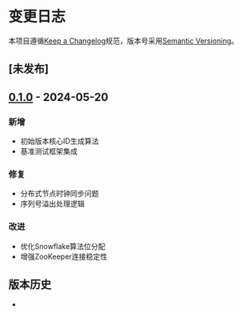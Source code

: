# 变更日志

本项目遵循[Keep a Changelog](https://keepachangelog.com/zh-CN/1.0.0/)规范，版本号采用[Semantic Versioning](https://semver.org/lang/zh-CN/)。

## [未发布]

## [0.1.0] - 2024-05-20
### 新增
- 初始版本核心ID生成算法
- 基准测试框架集成

### 修复
- 分布式节点时钟同步问题
- 序列号溢出处理逻辑

### 改进
- 优化Snowflake算法位分配
- 增强ZooKeeper连接稳定性

## 版本历史
- [0.1.0]: https://github.com/ixiongdi/id-generator/releases/tag/v0.1.0

[保持更新日志]: https://keepachangelog.com/zh-CN/1.0.0/
[语义化版本]: https://semver.org/lang/zh-CN/
